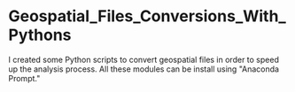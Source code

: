 # Geospatial_Files_Conversions_With_Pythons
I created some Python scripts to convert geospatial files in order to speed up the analysis process. All these modules can be install using "Anaconda Prompt."
